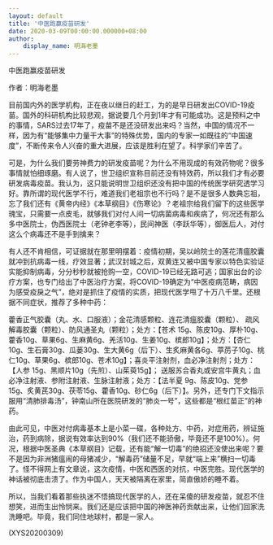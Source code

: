 ```yaml
---
layout: default
title: '中医跑赢疫苗研发'
date: 2020-03-09T00:00:00.000000+08:00
author:
    display_name: 明海老墨
---
```


中医跑赢疫苗研发

作者：明海老墨

目前国内外的医学机构，正在夜以继日的赶工，为的是早日研发出COVID-19疫苗。国外的科研机构比较悲观，据说要几个月到1年才有可能成功。这是预料之中的事情，SARS过去17年了，疫苗不是还没研发出来吗？当然，中国的情况不一样，因为有“能够集中力量干大事”的特殊优势，国内的专家一如既往的“中国速度”，不断传来令人兴奋的重大进展，应该是胜利在望了。科学家们辛苦了。

可是，为什么我们要劳神费力的研发疫苗呢？为什么不用现成的有效药物呢？很多事情就怕细琢磨。有人说了，世卫组织宣称目前还没有特效药，所以我们才有必要研发病毒疫苗。我认为，这只能说明世卫组织还没有把中国的传统医学研究透学习好。靠所谓的现代医学不行，难道我们老祖宗也不行吗？是不是很多人数典忘祖，忘了我们还有《黄帝内经》《本草纲目》《伤寒论》？老祖宗给我们留下的这些医学瑰宝，只需要一点皮毛，就够我们对付人间一切病菌病毒和疾病了，何况还有那么多中医院士，伪西医院士（老钟老李等），民间神医（李跃华等），御医后人，对付这么个病毒还不是手到擒来？

有人还不肯相信，可证据就在那里明摆着：疫情初期，吴以岭院士的莲花清瘟胶囊就冲到抗病毒一线，疗效显著；武汉封城之后，双黄连又被中国专家以特色实验证实能抑制病毒，分分秒秒就被抢购一空，COVID-19已经无路可逃；国家出台的诊疗方案，也专门给出了中医治疗方案，将COVID-19确定为“中医疫病范畴，病因为感受疫戾之气”，绝对是抓住了疫情的实质，把现代医学甩了十万八千里。还根据不同症状，推荐了多种中药：

藿香正气胶囊（丸、水、口服液）；金花清感颗粒、连花清瘟胶囊（颗粒）、 疏风解毒胶囊（颗粒）、防风通圣丸（颗粒）；处方：【苍术 15g、陈皮10g、厚朴10g、藿香10g、草果6g、生麻黄6g、羌活10g、生姜10g、槟郎10g】；处方：【杏仁 10g、生石膏30g、瓜蒌30g、生大黄6g（后下）、生炙麻黄各6g、葶苈子10g、桃仁10g、草果6g、槟郎10g、苍术10g】；喜炎平注射剂，血必净注射剂；处方：【人参 15g、黑顺片10g（先煎）、山茱萸15g】； 送服苏合香丸或安宫牛黄丸；血必净注射液、参附注射液、生脉注射液；处方：【法半夏 9g、陈皮10g、党参15g、炙黄芪30g、茯苓15g、藿香10g、砂仁6g（后下）】。另外，还专门下文指示服用“清肺排毒汤”，钟南山所在医院研发的“肺炎一号”，这些都是“根红苗正”的神药。

由此可见，中医对付病毒基本上是小菜一碟，各种处方、中药，对症用药，辨证施治，药到病除，据说有效率达到90%（我们还不能骄傲，毕竟还不是100%）。何况，根据中医圣典《本草纲目》记载，还有能“解一切毒”的绝招还没使出来呢？要不是因为非洲猪瘟闹的母猪减少，“解毒药”储量不足，早就“端上来”横扫一切毒了。怪不得网上有文章说，这次疫情，中医和西医的对抗，中医完胜。现代医学的神话被彻底击溃了。作为中国人，天天被隔离在家里，简直傲娇的睡不着。

所以，当我们看着那些执迷不悟搞现代医学的人，还在呆傻的研发疫苗，就忍不住想笑，进而生出怜悯来。我们还是应该把中国的神医神药贡献出来，让他们回家洗洗睡吧。毕竟，我们同住地球村，都是一家人。

(XYS20200309)

